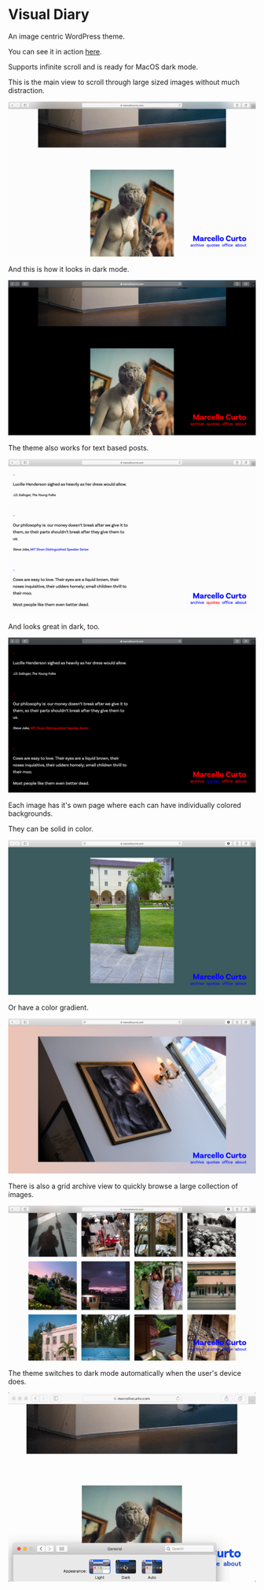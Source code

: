 # Visual Diary
An image centric WordPress theme.

You can see it in action [here](https://marcellocurto.com).

Supports infinite scroll and is ready for MacOS dark mode.

This is the main view to scroll through large sized images without much distraction.

![](/img/index-light.jpg)

And this is how it looks in dark mode.

![](/img/index-dark.jpg)

The theme also works for text based posts.

![](/img/quotes-light.jpg)

And looks great in dark, too.

![](/img/quotes-dark.jpg)

Each image has it's own page where each can have individually colored backgrounds.

They can be solid in color.

![](/img/color.jpg)

Or have a color gradient.

![](/img/gradient.jpg)

There is also a grid archive view to quickly browse a large collection of images.

![](/img/grid.jpg)

The theme switches to dark mode automatically when the user's device does.

![](/img/light-to-dark.gif)